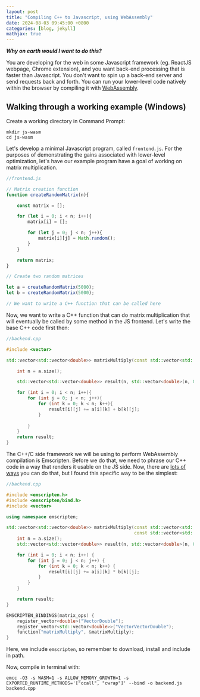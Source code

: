 ```yaml
---
layout: post
title: "Compiling C++ to Javascript, using WebAssembly"
date: 2024-08-03 09:45:00 +0800
categories: [blog, jekyll]
mathjax: true
---
```


***Why on earth would I want to do this?***

You are developing for the web in some Javascript framework (eg. ReactJS webpage, Chrome extension), and you want back-end processing that is faster than Javascript. You don't want to spin up a back-end server and send requests back and forth. You can run your lower-level code natively within the browser by compiling it with [WebAssembly](https://webassembly.org).

## Walking through a working example (Windows)

Create a working directory in Command Prompt:

```
mkdir js-wasm
cd js-wasm
```

Let's develop a minimal Javascript program, called `frontend.js`. For the purposes of demonstrating the gains associated with lower-level optimization, let's have our example program have a goal of working on matrix multiplication.

```javascript
//frontend.js

// Matrix creation function
function createRandomMatrix(n){

    const matrix = [];

    for (let i = 0; i < n; i++){
        matrix[i] = [];

        for (let j = 0; j < n; j++){
            matrix[i][j] = Math.random();
        }
    }

    return matrix;
}

// Create two random matrices

let a = createRandomMatrix(5000);
let b = createRandomMatrix(5000);

// We want to write a C++ function that can be called here

```

Now, we want to write a C++ function that can do matrix multiplication that will eventually be called by some method in the JS frontend. Let's write the base C++ code first then:

```cpp
//backend.cpp

#include <vector>

std::vector<std::vector<double>> matrixMultiply(const std::vector<std::vector<double>> a, const std::vector<std::vector<double>> b){

    int n = a.size();

    std::vector<std::vector<double>> result(n, std::vector<double>(n, 0.0) );

    for (int i = 0; i < n; i++){
        for (int j = 0; j < n; j++){
            for (int k = 0; k < n; k++){
                result[i][j] += a[i][k] + b[k][j];
            }
                
        }
    }
    return result;
}

```

The C++/C side framework we will be using to perform WebAssembly compilation is Emscripten. Before we do that, we need to phrase our C++ code in a way that renders it usable on the JS side. Now, there are [lots of ways](https://emscripten.org/docs/porting/connecting_cpp_and_javascript/Interacting-with-code.html) you can do that, but I found this specific way to be the simplest:

```cpp
//backend.cpp

#include <emscripten.h>
#include <emscripten/bind.h>
#include <vector>

using namespace emscripten;

std::vector<std::vector<double>> matrixMultiply(const std::vector<std::vector<double>>& a, 
                                                const std::vector<std::vector<double>>& b) {
    int n = a.size();
    std::vector<std::vector<double>> result(n, std::vector<double>(n, 0.0));

    for (int i = 0; i < n; i++) {
        for (int j = 0; j < n; j++) {
            for (int k = 0; k < n; k++) {
                result[i][j] += a[i][k] * b[k][j];
            }
        }
    }

    return result;
}

EMSCRIPTEN_BINDINGS(matrix_ops) {
    register_vector<double>("VectorDouble");
    register_vector<std::vector<double>>("VectorVectorDouble");
    function("matrixMultiply", &matrixMultiply);
}
```

Here, we include `emscripten`, so remember to download, install and include in path.

Now, compile in terminal with:

```
emcc -O3 -s WASM=1 -s ALLOW_MEMORY_GROWTH=1 -s EXPORTED_RUNTIME_METHODS='["ccall", "cwrap"]' --bind -o backend.js backend.cpp
```